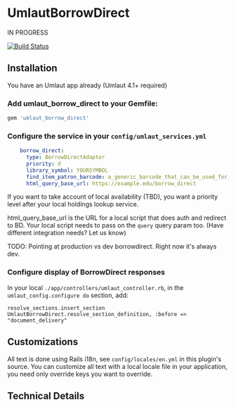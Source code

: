 # UmlautBorrowDirect

IN PROGRESS

[![Build Status](https://travis-ci.org/jrochkind/umlaut_borrow_direct.svg)](https://travis-ci.org/jrochkind/umlaut_borrow_direct)

## Installation

You have an Umlaut app already (Umlaut 4.1+ required)

### Add umlaut_borrow_direct to your Gemfile:

~~~ruby
gem 'umlaut_borrow_direct'
~~~

### Configure the service in your `config/umlaut_services.yml`

~~~yaml
    borrow_direct:
      type: BorrowDirectAdaptor
      priority: d
      library_symbol: YOURSYMBOL
      find_item_patron_barcode: a_generic_barcode_that_can_be_used_for_FindItem_lookups
      html_query_base_url: https://example.edu/borrow_direct
~~~

If you want to take account of local availability (TBD), you want a priority
level after your local holdings lookup service. 

html_query_base_url is the URL for a local script that does auth and redirect to BD.
Your local script needs to pass on the `query` query param too. (Have different
integration needs? Let us know)

TODO: Pointing at production vs dev borrowdirect. Right now it's always dev. 

### Configure display of BorrowDirect responses

In your local `./app/controllers/umlaut_controller.rb`, in the
`umlaut_config.configure do` section, add:

    resolve_sections.insert_section UmlautBorrowDirect.resolve_section_definition, :before => "document_delivery"

## Customizations

All text is done using Rails i18n, see `config/locales/en.yml` in this plugin's source. 
You can customize all text with a local locale file in your application, you need only
override keys you want to override. 

## Technical Details
